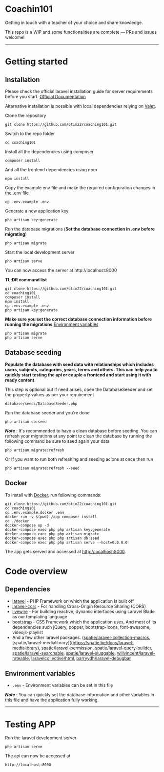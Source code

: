 # Coachin101

Getting in touch with a teacher of your choice and share knowledge.

This repo is a WIP and some functionalities are complete — PRs and issues welcome!

----------

# Getting started

## Installation

Please check the official laravel installation guide for server requirements before you start. [Official Documentation](https://laravel.com/docs/8.X/installation#installation)

Alternative installation is possible with local dependencies relying on [Valet](#valet). 

Clone the repository

    git clone https://github.com/otim22/coaching101.git
 
 Switch to the repo folder

    cd coaching101

Install all the dependencies using composer

    composer install
    
And all the frontend dependencies using npm

    npm install

Copy the example env file and make the required configuration changes in the .env file

    cp .env.example .env

Generate a new application key

    php artisan key:generate
    
Run the database migrations (**Set the database connection in .env before migrating**)

    php artisan migrate

Start the local development server

    php artisan serve

You can now access the server at http://localhost:8000

**TL;DR command list**

    git clone https://github.com/otim22/coaching101.git
    cd coaching101
    composer install
    npm install
    cp .env.example .env
    php artisan key:generate
    
**Make sure you set the correct database connection information before running the migrations** [Environment variables](#environment-variables)

    php artisan migrate
    php artisan serve

## Database seeding

**Populate the database with seed data with relationships which includes users, subjects, categories, years, terms and others. This can help you to quickly start testing the api or couple a frontend and start using it with ready content.**

This step is optional but if need arises, open the DatabaseSeeder and set the property values as per your requirement

    database/seeds/DatabaseSeeder.php

Run the database seeder and you're done

    php artisan db:seed
 
***Note*** : It's recommended to have a clean database before seeding. You can refresh your migrations at any point to clean the database by running the following command be sure to seed again your data

    php artisan migrate:refresh

Or If you want to run both refreshing and seeding acions at once then run

    php artisan migrate:refresh --seed
    
## Docker

To install with [Docker](https://www.docker.com), run following commands:

```
git clone https://github.com/otim22/coaching101.git
cd coaching101
cp .env.example.docker .env
docker run -v $(pwd):/app composer install
cd ./docker
docker-compose up -d
docker-compose exec php php artisan key:generate
docker-compose exec php php artisan migrate
docker-compose exec php php artisan db:seed
docker-compose exec php php artisan serve --host=0.0.0.0
```

The app gets served and accessed at [http://localhost:8000](http://localhost:8000).

# Code overview

## Dependencies

- [laravel](https://laravel.com) - PHP Framework on which the application is built off
- [laravel-cors](https://github.com/barryvdh/laravel-cors) - For handling Cross-Origin Resource Sharing (CORS)
- [livewire](https://laravel-livewire.com) - For building reactive, dynamic interfaces using Laravel Blade as our templating language
- [bootstrap](https://getbootstrap.com) - CSS Framework which the application uses, And most of its dependencies such jQuery, popper, bootstrap-icons, font-awesome, videojs-playlist
- And a few other laravel packages. ([spatie/laravel-collection-macros](https://github.com/spatie/laravel-collection-macros), [spatie/laravel-medialibrary]((https://spatie.be/docs/laravel-medialibrary), [spatie/laravel-permission](https://spatie.be/docs/laravel-permission), [spatie/laravel-query-builder](https://github.com/spatie/laravel-query-builder), [spatie/laravel-searchable](https://github.com/spatie/laravel-searchable), [spatie/laravel-sluggable](https://github.com/spatie/laravel-sluggable), [willvincent/laravel-rateable](https://github.com/willvincent/laravel-rateable), [laravelcollective/html](https://laravelcollective.com/docs/6.x/html), [barryvdh/laravel-debugbar](https://github.com/barryvdh/laravel-debugbar)

## Environment variables

- `.env` - Environment variables can be set in this file

***Note*** : You can quickly set the database information and other variables in this file and have the application fully working.

----------

# Testing APP

Run the laravel development server

    php artisan serve
    
 
 The api can now be accessed at

    http://localhost:8000
